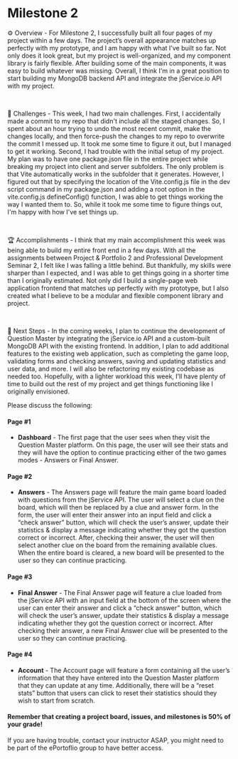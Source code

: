 # Milestone 2

⚙️ Overview - For Milestone 2, I successfully built all four pages of my project within a few days. The project’s overall appearance matches up perfectly with my prototype, and I am happy with what I've built so far. Not only does it look great, but my project is well-organized, and my component library is fairly flexible. After building some of the main components, it was easy to build whatever was missing. Overall, I think I'm in a great position to start building my MongoDB backend API and integrate the jService.io API with my project.

<br>

🌵 Challenges - This week, I had two main challenges. First, I accidentally made a commit to my repo that didn't include all the staged changes. So, I spent about an hour trying to undo the most recent commit, make the changes locally, and then force-push the changes to my repo to overwrite the commit I messed up. It took me some time to figure it out, but I managed to get it working. Second, I had trouble with the initial setup of my project. My plan was to have one package.json file in the entire project while breaking my project into client and server subfolders. The only problem is that Vite automatically works in the subfolder that it generates. However, I figured out that by specifying the location of the Vite.config.js file in the dev script command in my package.json and adding a root option in the vite.config.js defineConfig() function, I was able to get things working the way I wanted them to. So, while it took me some time to figure things out, I'm happy with how I've set things up.

<br>

🏆 Accomplishments - I think that my main accomplishment this week was being able to build my entire front end in a few days. With all the assignments between Project & Portfolio 2 and Professional Development Seminar 2, I felt like I was falling a little behind. But thankfully, my skills were sharper than I expected, and I was able to get things going in a shorter time than I originally estimated. Not only did I build a single-page web application frontend that matches up perfectly with my prototype, but I also created what I believe to be a modular and flexible component library and project.

<br>

🔮 Next Steps - In the coming weeks, I plan to continue the development of Question Master by integrating the jService.io API and a custom-built MongoDB API with the existing frontend. In addition, I plan to add additional features to the existing web application, such as completing the game loop, validating forms and checking answers, saving and updating statistics and user data, and more. I will also be refactoring my existing codebase as needed too. Hopefully, with a lighter workload this week, I’ll have plenty of time to build out the rest of my project and get things functioning like I originally envisioned.

Please discuss the following:

#### Page #1

- **Dashboard** - The first page that the user sees when they visit the Question Master platform. On this page, the user will see their stats and they will have the option to continue practicing either of the two games modes - Answers or Final Answer.

#### Page #2

- **Answers** - The Answers page will feature the main game board loaded with questions from the jService API. The user will select a clue on the board, which will then be replaced by a clue and answer form. In the form, the user will enter their answer into an input field and click a “check answer” button, which will check the user’s answer, update their statistics & display a message indicating whether they got the question correct or incorrect. After, checking their answer, the user will then select another clue on the board from the remaining available clues. When the entire board is cleared, a new board will be presented to the user so they can continue practicing.

#### Page #3

- **Final Answer** - The Final Answer page will feature a clue loaded from the jService API with an input field at the bottom of the screen where the user can enter their answer and click a “check answer” button, which will check the user’s answer, update their statistics & display a message indicating whether they got the question correct or incorrect. After checking their answer, a new Final Answer clue will be presented to the user so they can continue practicing.

#### Page #4

- **Account** - The Account page will feature a form containing all the user’s information that they have entered into the Question Master platform that they can update at any time. Additionally, there will be a “reset stats” button that users can click to reset their statistics should they wish to start from scratch.

#### Remember that creating a project board, issues, and milestones is 50% of your grade!

If you are having trouble, contact your instructor ASAP, you might need to be part of the ePortoflio group to have better access.
